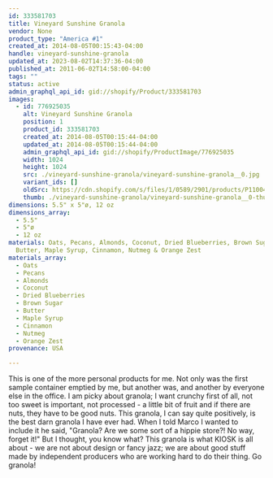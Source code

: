 ```yaml
---
id: 333581703
title: Vineyard Sunshine Granola
vendor: None
product_type: "America #1"
created_at: 2014-08-05T00:15:43-04:00
handle: vineyard-sunshine-granola
updated_at: 2023-08-02T14:37:36-04:00
published_at: 2011-06-02T14:58:00-04:00
tags: ""
status: active
admin_graphql_api_id: gid://shopify/Product/333581703
images:
  - id: 776925035
    alt: Vineyard Sunshine Granola
    position: 1
    product_id: 333581703
    created_at: 2014-08-05T00:15:44-04:00
    updated_at: 2014-08-05T00:15:44-04:00
    admin_graphql_api_id: gid://shopify/ProductImage/776925035
    width: 1024
    height: 1024
    src: ./vineyard-sunshine-granola/vineyard-sunshine-granola__0.jpg
    variant_ids: []
    oldSrc: https://cdn.shopify.com/s/files/1/0589/2901/products/P1100401.jpeg?v=1407212144
    thumb: ./vineyard-sunshine-granola/vineyard-sunshine-granola__0-thumb.jpg
dimensions: 5.5" x 5"ø, 12 oz
dimensions_array:
  - 5.5"
  - 5"ø
  - 12 oz
materials: Oats, Pecans, Almonds, Coconut, Dried Blueberries, Brown Sugar,
  Butter, Maple Syrup, Cinnamon, Nutmeg & Orange Zest
materials_array:
  - Oats
  - Pecans
  - Almonds
  - Coconut
  - Dried Blueberries
  - Brown Sugar
  - Butter
  - Maple Syrup
  - Cinnamon
  - Nutmeg
  - Orange Zest
provenance: USA

---
```


This is one of the more personal products for me. Not only was the first sample container emptied by me, but another was, and another by everyone else in the office. I am picky about granola; I want crunchy first of all, not too sweet is important, not processed - a little bit of fruit and if there are nuts, they have to be good nuts. This granola, I can say quite positively, is the best darn granola I have ever had. When I told Marco I wanted to include it he said, "Granola? Are we some sort of a hippie store?! No way, forget it!" But I thought, you know what? This granola is what KIOSK is all about - we are not about design or fancy jazz; we are about good stuff made by independent producers who are working hard to do their thing. Go granola!